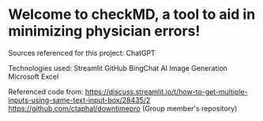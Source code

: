 # Welcome to checkMD, a tool to aid in minimizing physician errors!


Sources referenced for this project: 
ChatGPT

Technologies used:
Streamlit
GitHub
BingChat AI Image Generation
Microsoft Excel

Referenced code from: 
https://discuss.streamlit.io/t/how-to-get-multiple-inputs-using-same-text-input-box/28435/2
https://github.com/ctaphal/downtimepro (Group member's repository)
